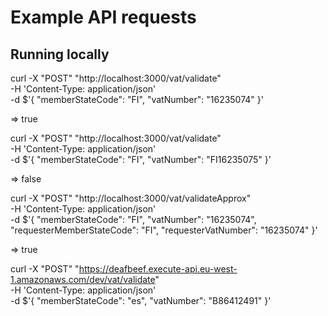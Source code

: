 # Example API requests

## Running locally

curl -X "POST" "http://localhost:3000/vat/validate" \
     -H 'Content-Type: application/json' \
     -d $'{
  "memberStateCode": "FI",
  "vatNumber": "16235074"
}'

=> true

curl -X "POST" "http://localhost:3000/vat/validate" \
     -H 'Content-Type: application/json' \
     -d $'{
  "memberStateCode": "FI",
  "vatNumber": "FI16235075"
}'

=> false

curl -X "POST" "http://localhost:3000/vat/validateApprox" \
     -H 'Content-Type: application/json' \
     -d $'{
  "memberStateCode": "FI",
  "vatNumber": "16235074",
  "requesterMemberStateCode": "FI", 
  "requesterVatNumber": "16235074"
}'

=> true

curl -X "POST" "https://deafbeef.execute-api.eu-west-1.amazonaws.com/dev/vat/validate" \
     -H 'Content-Type: application/json' \
     -d $'{
  "memberStateCode": "es",
  "vatNumber": "B86412491"
}'
